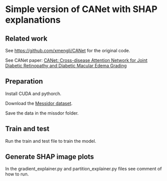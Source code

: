 # Simple version of CANet with SHAP explanations

## Related work
See https://github.com/xmengli/CANet for the original code.

See CANet paper: [CANet: Cross-disease Attention Network for Joint Diabetic Retinopathy and Diabetic Macular Edema Grading](https://arxiv.org/abs/1911.01376)

## Preparation

Install CUDA and pythorch.

Download the [Messidor dataset](https://www.adcis.net/en/third-party/messidor/).

Save the data in the missdor folder.

## Train and test

Run the train and test file to train the model.

## Generate SHAP image plots

In the gradient_explainer.py and partition_explainer.py files see comment of how to run.
